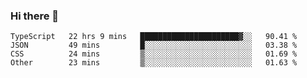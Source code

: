 ### Hi there 👋

<!--START_SECTION:waka-->

```text
TypeScript   22 hrs 9 mins   ██████████████████████▓░░   90.41 %
JSON         49 mins         █░░░░░░░░░░░░░░░░░░░░░░░░   03.38 %
CSS          24 mins         ▒░░░░░░░░░░░░░░░░░░░░░░░░   01.69 %
Other        23 mins         ▒░░░░░░░░░░░░░░░░░░░░░░░░   01.63 %
```

<!--END_SECTION:waka-->
